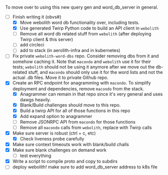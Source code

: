 To move over to using this new query gen and word_db_server in general.

- [ ] Finish writing it (obvs#)
    - [x] Move webolith word db functionality over, including tests.
    - [x] Use generated Twirp Python code to build an API client in `webolith`
    - [ ] Remove all word db related stuff from `webolith` (after deploying Twirp client & this server)
    - [ ] add circleci
    - [ ] add to stack (in aerolith-infra and in kubernetes)
- [ ] Fix private `webolith-word-dbs` repo.
    Consider removing dbs from it and somehow caching it. Note that `macondo` and `webolith` use it for their tests; `webolith` should not be using it anymore after we move out the db-related stuff, and `macondo` should only use it for the word lists and not the actual .db files. Move it to private Github repo.
- [x] Create an RPC endpoint for anagramming with `macondo`. To simplify deployment and dependencies, remove `macondo` from the stack.
    - [x] Anagrammer can remain in that repo since it's very general and uses dawgs heavily.
    - [x] Blank/Build challenges should move to this repo.
    - [x] Build a twirp API for all of those functions in this repo
    - [x] Add expand option to anagrammer
    - [ ] Remove JSONRPC API from `macondo` for those functions
    - [ ] Remove all `macondo` calls from `webolith`, replace with Twirp calls
- [x] Make sure server is robust (ctrl + c, etc)
    - [x] Check liveness probe carefully
- [x] Make sure context timeouts work with blank/build challs
- [x] Make sure blank challenges on demand work
    - [ ] test everything
- [x] Write a script to compile proto and copy to subdirs
- [ ] deploy webolith! make sure to add word_db_server address to k8s file